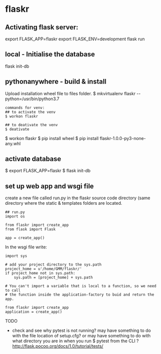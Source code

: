 # flaskr

## Activating flask server:

export FLASK_APP=flaskr
export FLASK_ENV=development
flask run


## local - Initialise the database
flask init-db

## pythonanywhere - build & install
Upload installation wheel file to files folder.
$ mkvirtualenv flaskr --python=/usr/bin/python3.7

    commands for venv:
    ## to activate the venv
    $ workon flaskr

    ## to deativate the venv
    $ deativate       

$ workon flaskr
$ pip install wheel
$ pip install flaskr-1.0.0-py3-none-any.whl

## activate database
$ export FLASK_APP=flaskr
$ flask init-db

## set up web app and wsgi file
create a new file called run.py in the flaskr source code directory (same directory where the
static & templates folders are located.

    ## run.py
    import os

    from flaskr import create_app
    from flask import Flask

    app = create_app()

In the wsgi file write:

    import sys

    # add your project directory to the sys.path
    project_home = u'/home/GMM/flaskr/'
    if project_home not in sys.path:
        sys.path = [project_home] + sys.path

    # You can't import a variable that is local to a function, so we need to call
    # the function inside the application-factory to buid and return the app.

    from flaskr import create_app
    application = create_app()



TODO
- check and see why pytest is not running? may have something to do with the file location of setup.cfg? or may have something to do with what directory you are in when you run $ pytest from the CLI ? http://flask.pocoo.org/docs/1.0/tutorial/tests/
